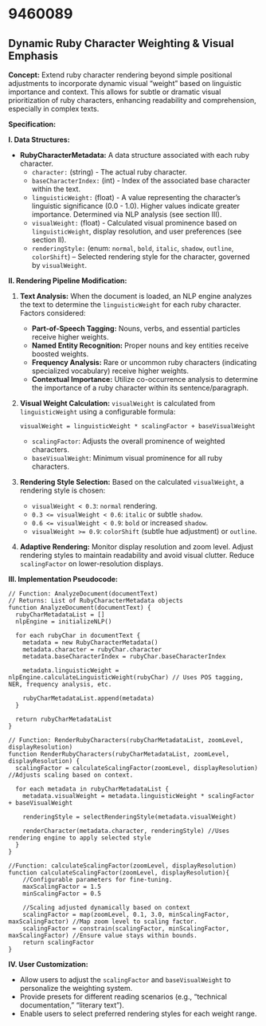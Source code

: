 # 9460089

## Dynamic Ruby Character Weighting & Visual Emphasis

**Concept:** Extend ruby character rendering beyond simple positional adjustments to incorporate dynamic visual “weight” based on linguistic importance and context. This allows for subtle or dramatic visual prioritization of ruby characters, enhancing readability and comprehension, especially in complex texts.

**Specification:**

**I. Data Structures:**

*   **RubyCharacterMetadata:**  A data structure associated with each ruby character.
    *   `character:` (string) - The actual ruby character.
    *   `baseCharacterIndex:` (int) - Index of the associated base character within the text.
    *   `linguisticWeight:` (float) -  A value representing the character’s linguistic significance (0.0 - 1.0). Higher values indicate greater importance. Determined via NLP analysis (see section III).
    *   `visualWeight:` (float) - Calculated visual prominence based on `linguisticWeight`, display resolution, and user preferences (see section II).
    *   `renderingStyle:` (enum: `normal`, `bold`, `italic`, `shadow`, `outline`, `colorShift`) – Selected rendering style for the character, governed by `visualWeight`.

**II. Rendering Pipeline Modification:**

1.  **Text Analysis:** When the document is loaded, an NLP engine analyzes the text to determine the `linguisticWeight` for each ruby character.  Factors considered:
    *   **Part-of-Speech Tagging:**  Nouns, verbs, and essential particles receive higher weights.
    *   **Named Entity Recognition:** Proper nouns and key entities receive boosted weights.
    *   **Frequency Analysis:** Rare or uncommon ruby characters (indicating specialized vocabulary) receive higher weights.
    *   **Contextual Importance:** Utilize co-occurrence analysis to determine the importance of a ruby character within its sentence/paragraph.

2.  **Visual Weight Calculation:**  `visualWeight` is calculated from `linguisticWeight` using a configurable formula:

    `visualWeight = linguisticWeight * scalingFactor + baseVisualWeight`

    *   `scalingFactor`: Adjusts the overall prominence of weighted characters.
    *   `baseVisualWeight`:  Minimum visual prominence for all ruby characters.

3.  **Rendering Style Selection:** Based on the calculated `visualWeight`, a rendering style is chosen:
    *   `visualWeight < 0.3`: `normal` rendering.
    *   `0.3 <= visualWeight < 0.6`: `italic` or subtle `shadow`.
    *   `0.6 <= visualWeight < 0.9`: `bold` or increased `shadow`.
    *   `visualWeight >= 0.9`: `colorShift` (subtle hue adjustment) or `outline`.

4.  **Adaptive Rendering:** Monitor display resolution and zoom level.  Adjust rendering styles to maintain readability and avoid visual clutter.  Reduce `scalingFactor` on lower-resolution displays.

**III. Implementation Pseudocode:**

```pseudocode
// Function: AnalyzeDocument(documentText)
// Returns: List of RubyCharacterMetadata objects
function AnalyzeDocument(documentText) {
  rubyCharMetadataList = []
  nlpEngine = initializeNLP()

  for each rubyChar in documentText {
    metadata = new RubyCharacterMetadata()
    metadata.character = rubyChar.character
    metadata.baseCharacterIndex = rubyChar.baseCharacterIndex

    metadata.linguisticWeight = nlpEngine.calculateLinguisticWeight(rubyChar) // Uses POS tagging, NER, frequency analysis, etc.

    rubyCharMetadataList.append(metadata)
  }

  return rubyCharMetadataList
}

// Function: RenderRubyCharacters(rubyCharMetadataList, zoomLevel, displayResolution)
function RenderRubyCharacters(rubyCharMetadataList, zoomLevel, displayResolution) {
  scalingFactor = calculateScalingFactor(zoomLevel, displayResolution) //Adjusts scaling based on context.

  for each metadata in rubyCharMetadataList {
    metadata.visualWeight = metadata.linguisticWeight * scalingFactor + baseVisualWeight

    renderingStyle = selectRenderingStyle(metadata.visualWeight)

    renderCharacter(metadata.character, renderingStyle) //Uses rendering engine to apply selected style
  }
}

//Function: calculateScalingFactor(zoomLevel, displayResolution)
function calculateScalingFactor(zoomLevel, displayResolution){
    //Configurable parameters for fine-tuning.
    maxScalingFactor = 1.5
    minScalingFactor = 0.5

    //Scaling adjusted dynamically based on context
    scalingFactor = map(zoomLevel, 0.1, 3.0, minScalingFactor, maxScalingFactor) //Map zoom level to scaling factor.
    scalingFactor = constrain(scalingFactor, minScalingFactor, maxScalingFactor) //Ensure value stays within bounds.
    return scalingFactor
}
```

**IV. User Customization:**

*   Allow users to adjust the `scalingFactor` and `baseVisualWeight` to personalize the weighting system.
*   Provide presets for different reading scenarios (e.g., “technical documentation,” “literary text”).
*   Enable users to select preferred rendering styles for each weight range.